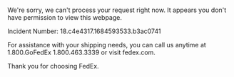  	


 	

We're sorry, we can't process your request right now. It appears you don't have permission to view this webpage.


Incident Number: 18.c4e4317.1684593533.b3ac0741





For assistance with your shipping needs, you can call us anytime at 1.800.GoFedEx 1.800.463.3339 or visit fedex.com.




Thank you for choosing FedEx.